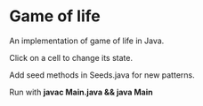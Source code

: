 Game of life
==========

An implementation of game of life in Java.

Click on a cell to change its state.

Add seed methods in Seeds.java for new patterns.

Run with **javac Main.java && java Main**